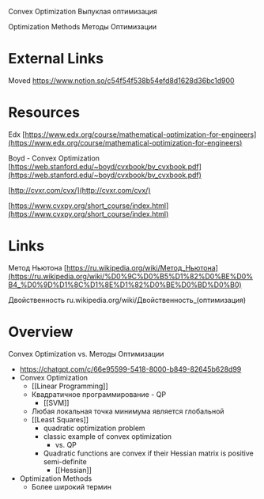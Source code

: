 
Convex Optimization
Выпуклая оптимизация

Optimization Methods
Методы Оптимизации

# External Links

Moved
https://www.notion.so/c54f54f538b54efd8d1628d36bc1d900

# Resources

Edx
[https://www.edx.org/course/mathematical-optimization-for-engineers](https://www.edx.org/course/mathematical-optimization-for-engineers)

Boyd - Convex Optimization
[https://web.stanford.edu/~boyd/cvxbook/bv_cvxbook.pdf](https://web.stanford.edu/~boyd/cvxbook/bv_cvxbook.pdf)

[http://cvxr.com/cvx/](http://cvxr.com/cvx/)

[https://www.cvxpy.org/short_course/index.html](https://www.cvxpy.org/short_course/index.html)

# Links

Метод Ньютона
[https://ru.wikipedia.org/wiki/Метод_Ньютона](https://ru.wikipedia.org/wiki/%D0%9C%D0%B5%D1%82%D0%BE%D0%B4_%D0%9D%D1%8C%D1%8E%D1%82%D0%BE%D0%BD%D0%B0)

Двойственность
ru.wikipedia.org/wiki/Двойственность_(оптимизация)

# Overview

Convex Optimization vs. Методы Оптимизации
- https://chatgpt.com/c/66e95599-5418-8000-b849-82645b628d99
- Convex Optimization
	- [[Linear Programming]]
	- Квадратичное программирование - QP
		- [[SVM]]
	- Любая локальная точка минимума является глобальной
	- [[Least Squares]]
		- quadratic optimization problem
		- classic example of convex optimization
			- vs. QP
		- Quadratic functions are convex if their Hessian matrix is positive semi-definite
			- [[Hessian]]
- Optimization Methods
	- Более широкий термин

